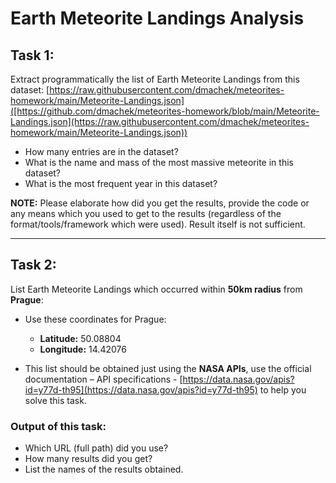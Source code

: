 # Earth Meteorite Landings Analysis

## Task 1:
Extract programmatically the list of Earth Meteorite Landings from this dataset: [https://raw.githubusercontent.com/dmachek/meteorites-homework/main/Meteorite-Landings.json]([https://github.com/dmachek/meteorites-homework/blob/main/Meteorite-Landings.json](https://raw.githubusercontent.com/dmachek/meteorites-homework/main/Meteorite-Landings.json))  
- How many entries are in the dataset?  
- What is the name and mass of the most massive meteorite in this dataset?  
- What is the most frequent year in this dataset?  

**NOTE:** Please elaborate how did you get the results, provide the code or any means which you used to get to the results (regardless of the format/tools/framework which were used). Result itself is not sufficient.

---

## Task 2:
List Earth Meteorite Landings which occurred within **50km radius** from **Prague**:  
- Use these coordinates for Prague:  
    - **Latitude:** 50.08804  
    - **Longitude:** 14.42076  

- This list should be obtained just using the **NASA APIs**, use the official documentation – API specifications - [https://data.nasa.gov/apis?id=y77d-th95](https://data.nasa.gov/apis?id=y77d-th95) to help you solve this task.  

### Output of this task:
- Which URL (full path) did you use?  
- How many results did you get?  
- List the names of the results obtained.  

